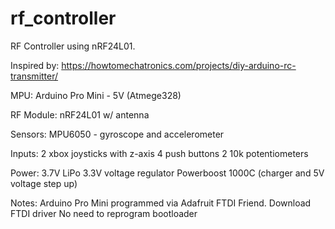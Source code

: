 # rf_controller
RF Controller using nRF24L01. 

Inspired by: https://howtomechatronics.com/projects/diy-arduino-rc-transmitter/ 

MPU:
Arduino Pro Mini - 5V (Atmege328)

RF Module:
nRF24L01 w/ antenna 

Sensors: 
MPU6050 - gyroscope and accelerometer 

Inputs:
2 xbox joysticks with z-axis
4 push buttons
2 10k potentiometers

Power:
3.7V LiPo
3.3V voltage regulator
Powerboost 1000C (charger and 5V voltage step up)

Notes:
Arduino Pro Mini programmed via Adafruit FTDI Friend. 
Download FTDI driver 
No need to reprogram bootloader 
